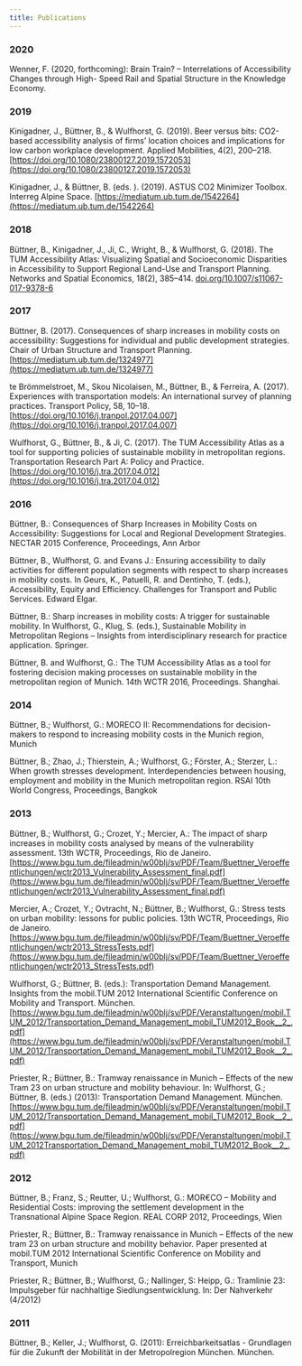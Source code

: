 ```yaml
---
title: Publications
---
```

### 2020

Wenner, F. (2020, forthcoming): Brain Train? – Interrelations of Accessibility Changes through High-
Speed Rail and Spatial Structure in the Knowledge Economy.

### 2019

Kinigadner, J., Büttner, B., & Wulfhorst, G. (2019). Beer versus bits: CO2-based accessibility analysis of firms’ location choices and implications for low carbon workplace development. Applied Mobilities, 4(2), 200–218. [https://doi.org/10.1080/23800127.2019.1572053](https://doi.org/10.1080/23800127.2019.1572053)

Kinigadner, J., & Büttner, B. (eds. ). (2019). ASTUS CO2 Minimizer Toolbox. Interreg Alpine Space. [https://mediatum.ub.tum.de/1542264](https://mediatum.ub.tum.de/1542264)

### 2018

Büttner, B., Kinigadner, J., Ji, C., Wright, B., & Wulfhorst, G. (2018). The TUM Accessibility Atlas: Visualizing Spatial and Socioeconomic Disparities in Accessibility to Support Regional Land-Use and Transport Planning. Networks and Spatial Economics, 18(2), 385–414. [doi.org/10.1007/s11067-017-9378-6](https://doi.org/10.1007/s11067-017-9378-6)

### 2017

Büttner, B. (2017). Consequences of sharp increases in mobility costs on accessibility: Suggestions for individual and public development strategies. Chair of Urban Structure and Transport Planning. [https://mediatum.ub.tum.de/1324977](https://mediatum.ub.tum.de/1324977) 

te Brömmelstroet, M., Skou Nicolaisen, M., Büttner, B., & Ferreira, A. (2017). Experiences with transportation models: An international survey of planning practices. Transport Policy, 58, 10–18. [https://doi.org/10.1016/j.tranpol.2017.04.007](https://doi.org/10.1016/j.tranpol.2017.04.007)

Wulfhorst, G., Büttner, B., & Ji, C. (2017). The TUM Accessibility Atlas as a tool for supporting policies of sustainable mobility in metropolitan regions. Transportation Research Part A: Policy and Practice. [https://doi.org/10.1016/j.tra.2017.04.012](https://doi.org/10.1016/j.tra.2017.04.012)


### 2016

Büttner, B.: Consequences of Sharp Increases in Mobility Costs on Accessibility: Suggestions for Local and Regional Development Strategies. NECTAR 2015 Conference, Proceedings, Ann Arbor

Büttner, B., Wulfhorst, G. and Evans J.: Ensuring accessibility to daily activities for different population segments with respect to sharp increases in mobility costs. In Geurs, K., Patuelli, R. and Dentinho, T. (eds.), Accessibility, Equity and Efficiency. Challenges for Transport and Public Services. Edward Elgar.

Büttner, B.: Sharp increases in mobility costs: A trigger for sustainable mobility. In Wulfhorst, G., Klug, S. (eds.), Sustainable Mobility in Metropolitan Regions – Insights from interdisciplinary research for practice application. Springer.

Büttner, B. and Wulfhorst, G.: The TUM Accessibility Atlas as a tool for fostering decision making processes on sustainable mobility in the metropolitan region of Munich. 14th WCTR 2016, Proceedings. Shanghai.

### 2014

Büttner, B.; Wulfhorst, G.: MORECO II: Recommendations for decision-makers to respond to increasing mobility costs in the Munich region, Munich

Büttner, B.; Zhao, J.; Thierstein, A.; Wulfhorst, G.; Förster, A.; Sterzer, L.: When growth stresses development. Interdependencies between housing, employment and mobility in the Munich metropolitan region. RSAI 10th World Congress, Proceedings, Bangkok

### 2013

Büttner, B.; Wulfhorst, G.; Crozet, Y.; Mercier, A.: The impact of sharp increases in mobility costs analysed by means of the vulnerability assessment. 13th WCTR, Proceedings, Rio de Janeiro. [https://www.bgu.tum.de/fileadmin/w00blj/sv/PDF/Team/Buettner_Veroeffentlichungen/wctr2013_Vulnerability_Assessment_final.pdf](https://www.bgu.tum.de/fileadmin/w00blj/sv/PDF/Team/Buettner_Veroeffentlichungen/wctr2013_Vulnerability_Assessment_final.pdf)

Mercier, A.; Crozet, Y.; Ovtracht, N.; Büttner, B.; Wulfhorst, G.: Stress tests on urban mobility: lessons for public policies. 13th WCTR, Proceedings, Rio de Janeiro. [https://www.bgu.tum.de/fileadmin/w00blj/sv/PDF/Team/Buettner_Veroeffentlichungen/wctr2013_StressTests.pdf](https://www.bgu.tum.de/fileadmin/w00blj/sv/PDF/Team/Buettner_Veroeffentlichungen/wctr2013_StressTests.pdf)

Wulfhorst, G.; Büttner, B. (eds.): Transportation Demand Management. Insights from the mobil.TUM 2012 International Scientific Conference on Mobility and Transport. München. [https://www.bgu.tum.de/fileadmin/w00blj/sv/PDF/Veranstaltungen/mobil.TUM_2012/Transportation_Demand_Management_mobil_TUM2012_Book__2_.pdf](https://www.bgu.tum.de/fileadmin/w00blj/sv/PDF/Veranstaltungen/mobil.TUM_2012/Transportation_Demand_Management_mobil_TUM2012_Book__2_.pdf)

Priester, R.; Büttner, B.: Tramway renaissance in Munich – Effects of the new Tram 23 on urban structure and mobility behaviour. In: Wulfhorst, G.; Büttner, B. (eds.) (2013): Transportation Demand Management. München. [https://www.bgu.tum.de/fileadmin/w00blj/sv/PDF/Veranstaltungen/mobil.TUM_2012/Transportation_Demand_Management_mobil_TUM2012_Book__2_.pdf](https://www.bgu.tum.de/fileadmin/w00blj/sv/PDF/Veranstaltungen/mobil.TUM_2012Transportation_Demand_Management_mobil_TUM2012_Book__2_.pdf)

### 2012

Büttner, B.; Franz, S.; Reutter, U.; Wulfhorst, G.: MOR€CO – Mobility and Residential Costs: improving the settlement development in the Transnational Alpine Space Region. REAL CORP 2012, Proceedings, Wien

Priester, R.; Büttner, B.: Tramway renaissance in Munich – Effects of the new tram 23 on urban structure and mobility behavior. Paper presented at mobil.TUM 2012 International Scientific Conference on Mobility and Transport, Munich

Priester, R.; Büttner, B.; Wulfhorst, G.; Nallinger, S: Heipp, G.: Tramlinie 23: Impulsgeber für nachhaltige Siedlungsentwicklung. In: Der Nahverkehr (4/2012)

### 2011

Büttner, B.; Keller, J.; Wulfhorst, G. (2011): Erreichbarkeitsatlas - Grundlagen für die Zukunft der Mobilität in der Metropolregion München. München.
